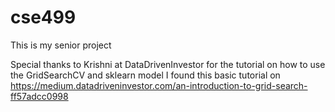 # cse499
This is my senior project

Special thanks to Krishni at DataDrivenInvestor for the tutorial on how to use the GridSearchCV and sklearn model
I found this basic tutorial on https://medium.datadriveninvestor.com/an-introduction-to-grid-search-ff57adcc0998
